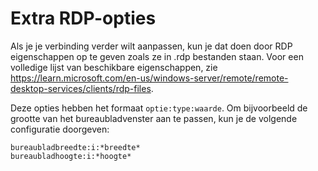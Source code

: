 # Extra RDP-opties

Als je je verbinding verder wilt aanpassen, kun je dat doen door RDP eigenschappen op te geven zoals ze in .rdp bestanden staan. Voor een volledige lijst van beschikbare eigenschappen, zie https://learn.microsoft.com/en-us/windows-server/remote/remote-desktop-services/clients/rdp-files.

Deze opties hebben het formaat `optie:type:waarde`. Om bijvoorbeeld de grootte van het bureaubladvenster aan te passen, kun je de volgende configuratie doorgeven:
```
bureaubladbreedte:i:*breedte*
bureaubladhoogte:i:*hoogte*
```
